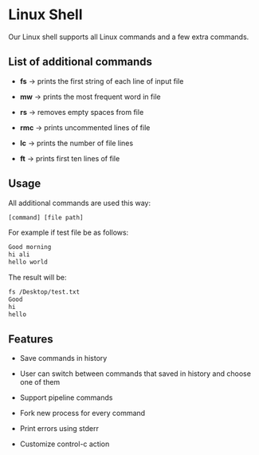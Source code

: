 # Linux Shell

Our Linux shell supports all Linux commands and a few extra commands.

## List of additional commands

* __fs__ → prints the first string of each line of input file

* __mw__ → prints the most frequent word in file

* __rs__ → removes empty spaces from file

* __rmc__ → prints uncommented lines of file

* __lc__ → prints the number of file lines

* __ft__ → prints first ten lines of file

## Usage
All additional commands are used this way:
```bash
[command] [file path]
``` 
For example if test file be as follows:
```txt
Good morning
hi ali
hello world
```
The result will be:
```bash
fs /Desktop/test.txt
Good
hi
hello
``` 
## Features
* Save commands in history

* User can switch between commands that saved in history and choose one of them

* Support pipeline commands

* Fork new process for every command

* Print errors using stderr

* Customize control-c action

